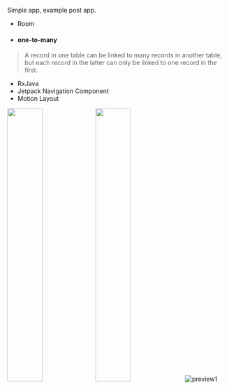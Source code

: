 Simple app, example post app.

- Room
- #### one-to-many
> A record in one table can be linked to many records in another table, but each record in the latter can only be linked to one record in the first.

- RxJava
- Jetpack Navigation Component
- Motion Layout

<img src="https://github.com/dmitriykotov333/Posts-Room-RxJava/blob/master/img1.PNG" width="40%" height="40%"><img src="https://github.com/dmitriykotov333/Posts-Room-RxJava/blob/master/img2.PNG" width="40%" height="40%"/>
![preview1](https://github.com/dmitriykotov333/AndroidLaba1_2/blob/master/promo.gif)

